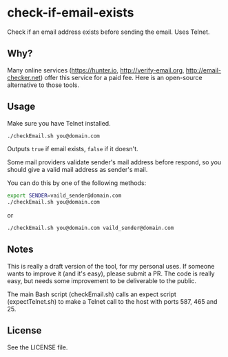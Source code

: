 # check-if-email-exists

Check if an email address exists before sending the email. Uses Telnet.

## Why?

Many online services (https://hunter.io, http://verify-email.org, http://email-checker.net) offer this service for a paid fee. Here is an open-source alternative to those tools.

## Usage

Make sure you have Telnet installed.

```bash
./checkEmail.sh you@domain.com
```

Outputs `true` if email exists, `false` if it doesn't.

Some mail providers validate sender's mail address before respond, so you should give a valid mail address as sender's mail.

You can do this by one of the following methods:

```bash
export SENDER=vaild_sender@domain.com
./checkEmail.sh you@domain.com
```

or

```bash
./checkEmail.sh you@domain.com vaild_sender@domain.com
```

## Notes

This is really a draft version of the tool, for my personal uses. If someone wants to improve it (and it's easy), please submit a PR. The code is really easy, but needs some improvement to be deliverable to the public.

The main Bash script (checkEmail.sh) calls an expect script (expectTelnet.sh) to make a Telnet call to the host with ports 587, 465 and 25.

## License

See the LICENSE file.
